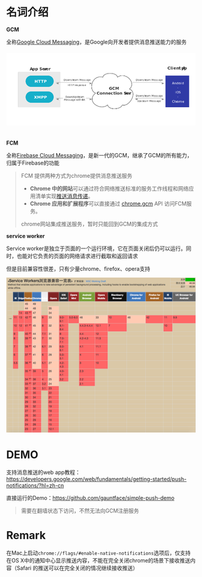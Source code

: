 # 名词介绍



**GCM**

全称[Google Cloud Messaging](https://developers.google.com/cloud-messaging/)，是Google向开发者提供消息推送能力的服务

#### ![](gcm-overview.png) 

**FCM**

全称[Firebase Cloud Messaging](http://firebase.google.com/docs/cloud-messaging/)，是新一代的GCM，继承了GCM的所有能力，归属于Firebase的功能



> FCM 提供两种方式为chrome提供消息推送服务
>
> - **Chrome 中的网站**可以通过符合网络推送标准的服务工作线程和网络应用清单实现[推送消息传递](https://developers.google.com/web/fundamentals/getting-started/push-notifications/?hl=cn)。
> - **Chrome 应用和扩展程序**可以直接通过 [chrome.gcm](https://developer.chrome.com/apps/gcm) API 访问FCM服务。
>
>
>
> chrome网站集成推送服务，暂时只能回到GCM的集成方式



**service worker**

Service worker是独立于页面的一个运行环境，它在页面关闭后仍可以运行。同时，也能对它负责的页面的网络请求进行截取和返回请求

但是目前兼容性很差，只有少量chrome、firefox、opera支持

![](service-worker.png)



# DEMO

支持消息推送的web app教程：https://developers.google.com/web/fundamentals/getting-started/push-notifications/?hl=zh-cn



直接运行的Demo：https://github.com/gauntface/simple-push-demo

> 需要在翻墙状态下访问，不然无法向GCM注册服务



# Remark

在Mac上启动`chrome://flags/#enable-native-notifications`选项后，仅支持在OS X中的通知中心显示推送内容，不能在完全关闭chrome的场景下接收推送内容（Safari 的推送可以在完全关闭的情况继续接收推送）